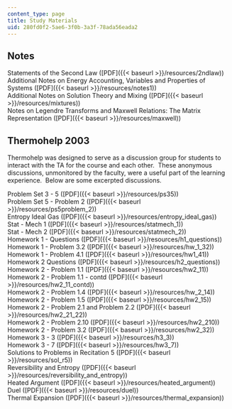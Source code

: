 ```yaml
---
content_type: page
title: Study Materials
uid: 280fd0f2-5ae6-3f0b-3a3f-78ada56eada2
---
```


Notes
-----

Statements of the Second Law ([PDF]({{< baseurl >}}/resources/2ndlaw))  
Additional Notes on Energy Accounting, Variables and Properties of Systems ([PDF]({{< baseurl >}}/resources/notes1))  
Additional Notes on Solution Theory and Mixing ([PDF]({{< baseurl >}}/resources/mixtures))  
Notes on Legendre Transforms and Maxwell Relations: The Matrix Representation ([PDF]({{< baseurl >}}/resources/maxwell))

Thermohelp 2003
---------------

Thermohelp was designed to serve as a discussion group for students to interact with the TA for the course and each other.  These anonymous discussions, unmonitored by the faculty, were a useful part of the learning experience.  Below are some excerpted discussions.

Problem Set 3 - 5 ([PDF]({{< baseurl >}}/resources/ps35))  
Problem Set 5 - Problem 2 ([PDF]({{< baseurl >}}/resources/ps5problem_2))  
Entropy Ideal Gas ([PDF]({{< baseurl >}}/resources/entropy_ideal_gas))  
Stat - Mech 1 ([PDF]({{< baseurl >}}/resources/statmech_1))  
Stat - Mech 2 ([PDF]({{< baseurl >}}/resources/statmech_2))  
Homework 1 - Questions ([PDF]({{< baseurl >}}/resources/h1_questions))  
Homework 1 - Problem 3.2 ([PDF]({{< baseurl >}}/resources/hw_1_32))  
Homework 1 - Problem 4.1 ([PDF]({{< baseurl >}}/resources/hw1_41))  
Homework 2 Questions ([PDF]({{< baseurl >}}/resources/h2_questions))  
Homework 2 - Problem 1.1 ([PDF]({{< baseurl >}}/resources/hw2_11))  
Homework 2 - Problem 1.1 - contd ([PDF]({{< baseurl >}}/resources/hw2_11_contd))  
Homework 2 - Problem 1.4 ([PDF]({{< baseurl >}}/resources/hw_2_14))  
Homework 2 - Problem 1.5 ([PDF]({{< baseurl >}}/resources/hw2_15))  
Homework 2 - Problem 2.1 and Problem 2.2 ([PDF]({{< baseurl >}}/resources/hw2_21_22))  
Homework 2 - Problem 2.10 ([PDF]({{< baseurl >}}/resources/hw2_210))  
Homework 2 - Problem 3.2 ([PDF]({{< baseurl >}}/resources/hw2_32))  
Homework 3 - 3 ([PDF]({{< baseurl >}}/resources/h3_3))  
Homework 3 - 7 ([PDF]({{< baseurl >}}/resources/hw3_7))  
Solutions to Problems in Recitation 5 ([PDF]({{< baseurl >}}/resources/sol_r5))  
Reversibility and Entropy ([PDF]({{< baseurl >}}/resources/reversibility_and_entropy))  
Heated Argument ([PDF]({{< baseurl >}}/resources/heated_argument))  
Duel ([PDF]({{< baseurl >}}/resources/duel))  
Thermal Expansion ([PDF]({{< baseurl >}}/resources/thermal_expansion))